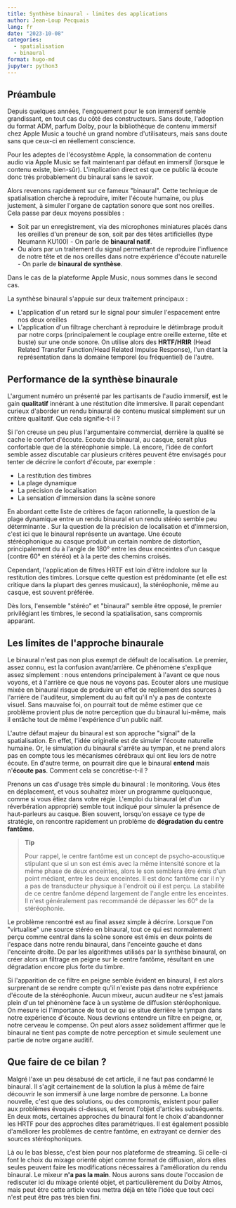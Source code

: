 ```yaml
---
title: Synthèse binaural - limites des applications
author: Jean-Loup Pecquais
lang: fr 
date: "2023-10-08"
categories: 
  - spatialisation
  - binaural
format: hugo-md
jupyter: python3
---
```


## Préambule

Depuis quelques années, l'engouement pour le son immersif semble grandissant, en tout cas du côté des constructeurs. Sans doute, l'adoption du format ADM, parfum Dolby, pour la bibliothèque de contenu immersif chez Apple Music a touché un grand nombre d'utilisateurs, mais sans doute sans que ceux-ci en réellement conscience.

Pour les adeptes de l'écosystème Apple, la consommation de contenu audio via Apple Music se fait maintenant par défaut en immersif (lorsque le contenu existe, bien-sûr). L'implication direct est que ce public là écoute donc très probablement du binaural sans le savoir.

Alors revenons rapidement sur ce fameux "binaural". Cette technique de spatialisation cherche à reproduire, imiter l'écoute humaine, ou plus justement, à simuler l'organe de captation sonore que sont nos oreilles. Cela passe par deux moyens possibles :

-   Soit par un enregistrement, via des microphones miniatures placés dans les oreilles d'un preneur de son, soit par des têtes artificielles (type Neumann KU100) - On parle de **binaural natif**.
-   Ou alors par un traitement du signal permettant de reproduire l'influence de notre tête et de nos oreilles dans notre expérience d'écoute naturelle - On parle de **binaural de synthèse**.

Dans le cas de la plateforme Apple Music, nous sommes dans le second cas.

La synthèse binaural s'appuie sur deux traitement principaux :

-   L'application d'un retard sur le signal pour simuler l'espacement entre nos deux oreilles
-   L'application d'un filtrage cherchant à reproduire le détimbrage produit par notre corps (principalement le couplage entre oreille externe, tête et buste) sur une onde sonore. On utilise alors des **HRTF/HRIR** (Head Related Transfer Function/Head Related Impulse Response), l'un étant la représentation dans la domaine temporel (ou fréquentiel) de l'autre.

## Performance de la synthèse binaurale

L'argument numéro un présenté par les partisants de l'audio immersif, est le gain **qualitatif** innérant à une réstitution dite immersive. Il parait cependant curieux d'aborder un rendu binaural de contenu musical simplement sur un critère qualitatif. Que cela signifie-t-il ?

Si l'on creuse un peu plus l'argumentaire commercial, derrière la qualité se cache le confort d'écoute. Ecoute du binaural, au casque, serait plus confortable que de la stéréophonie simple. Là encore, l'idée de confort semble assez discutable car plusieurs critères peuvent être envisagés pour tenter de décrire le confort d'écoute, par exemple :

-   La restitution des timbres
-   La plage dynamique
-   La précision de localisation
-   La sensation d'immersion dans la scène sonore

En abordant cette liste de critères de façon rationnelle, la question de la plage dynamique entre un rendu binaural et un rendu stéréo semble peu déterminante <!-- TODO: POURQUOI? -->. Sur la question de la précision de localisation et d'immersion, c'est ici que le binaural représente un avantage. Une écoute stéréophonique au casque produit un certain nombre de distortion, principalement du à l'angle de 180° entre les deux enceintes d'un casque (contre 60° en stéréo) et à la perte des chemins croisés. <!-- Faire un schéma -->

Cependant, l'application de filtres HRTF est loin d'être indolore sur la restitution des timbres. Lorsque cette question est prédominante (et elle est critique dans la plupart des genres musicaux), la stéréophonie, même au casque, est souvent préférée.

Dès lors, l'ensemble "stéréo" et "binaural" semble être opposé, le premier privilégiant les timbres, le second la spatialisation, sans compromis apparant.

## Les limites de l'approche binaurale

<!-- Nous avons donc mis à jours une difficulté à préserver les timbres lors d'un rendu binaural.  -->

Le binaural n'est pas non plus exempt de défault de localisation. Le premier, assez connu, est la confusion avant/arrière. Ce phénomène s'explique assez simplement : nous entendons principalement à l'avant ce que nous voyons, et à l'arrière ce que nous ne voyons pas. Ecouter alors une musique mixée en binaural risque de produire un effet de repliement des sources à l'arrière de l'auditeur, simplement du au fait qu'il n'y a pas de contexte visuel. Sans mauvaise foi, on pourrait tout de même estimer que ce problème provient plus de notre perception que du binaural lui-même, mais il entâche tout de même l'expérience d'un public naïf.

L'autre défaut majeur du binaural est son approche "signal" de la spatialisation. En effet, l'idée originelle est de simuler l'écoute naturelle humaine. Or, le simulation du binaural s'arrête au tympan, et ne prend alors pas en compte tous les mécanismes cérébraux qui ont lieu lors de notre écoute. En d'autre terme, on pourrait dire que le binaural **entend** mais n'**écoute pas**. Comment cela se concrétise-t-il ?

Prenons un cas d'usage très simple du binaural : le monitoring. Vous êtes en déplacement, et vous souhaitez mixer un programme quelquonque, comme si vous êtiez dans votre régie. L'emploi du binaural (et d'un réverbération approprié) semble tout indiqué pour simuler la présence de haut-parleurs au casque. Bien souvent, lorsqu'on essaye ce type de stratégie, on rencontre rapidement un problème de **dégradation du centre fantôme**.

> **Tip**
>
> Pour rappel, le centre fantôme est un concept de psycho-acoustique stipulant que si un son est émis avec la même intensité sonore et la même phase de deux enceintes, alors le son semblera être émis d'un point médiant, entre les deux enceintes. Il est donc fantôme car il n'y a pas de transducteur physique à l'endroit où il est perçu. La stabilité de ce centre fanôme dépend largement de l'angle entre les enceintes. Il n'est généralement pas recommandé de dépasser les 60° de la stéréophonie.

Le problème rencontré est au final assez simple à décrire. Lorsque l'on "virtualise" une source stéréo en binaural, tout ce qui est normalement perçu comme central dans la scène sonore est émis en deux points de l'espace dans notre rendu binaural, dans l'enceinte gauche et dans l'enceinte droite. De par les algorithmes utilisés par la synthèse binaural, on créer alors un filtrage en peigne sur le centre fantôme, résultant en une dégradation encore plus forte du timbre.

Si l'apparition de ce filtre en peigne semble évident en binaural, il est alors surprenant de se rendre compte qu'il n'existe pas dans notre expérience d'écoute de la stéréophonie. Aucun mixeur, aucun auditeur ne s'est jamais plein d'un tel phénomène face à un système de diffusion stéréophonique. On mesure ici l'importance de tout ce qui se situe derrière le tympan dans notre expérience d'écoute. Nous devrions entendre un filtre en peigne, or, notre cerveau le compense. On peut alors assez solidement affirmer que le binaural ne tient pas compte de notre perception et simule seulement une partie de notre organe auditif.

## Que faire de ce bilan ?

Malgré l'axe un peu désabusé de cet article, il ne faut pas condamné le binaural. Il s'agit certainement de la solution la plus à même de faire découvrir le son immersif à une large nombre de personne. La bonne nouvelle, c'est que des solutions, ou des compromis, existent pour palier aux problèmes évoqués ci-dessus, et feront l'objet d'articles subséquents. En deux mots, certaines approches du binaural font le choix d'abandonner les HRTF pour des approches dîtes paramétriques. Il est également possible d'améliorer les problèmes de centre fantôme, en extrayant ce dernier des sources stéréophoniques.

Là ou le bas blesse, c'est bien pour nos plateforme de streaming. Si celle-ci font le choix du mixage orienté objet comme format de diffusion, alors elles seules peuvent faire les modifications nécessaires à l'amélioration du rendu binaural. Le mixeur **n'a pas la main**. Nous aurons sans doute l'occasion de rediscuter ici du mixage orienté objet, et particulièrement du Dolby Atmos, mais peut être cette article vous mettra déjà en tête l'idée que tout ceci n'est peut être pas très bien fini.
